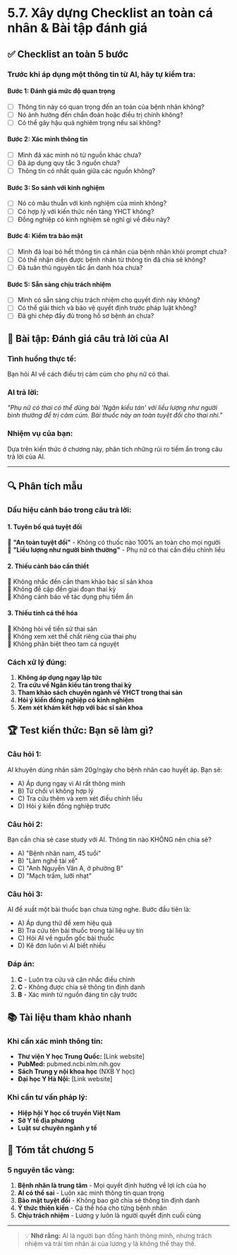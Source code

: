 # 5.7. Xây dựng Checklist an toàn cá nhân & Bài tập đánh giá

## ✅ **Checklist an toàn 5 bước**

### **Trước khi áp dụng một thông tin từ AI, hãy tự kiểm tra:**

#### **Bước 1: Đánh giá mức độ quan trọng**

- [ ] Thông tin này có quan trọng đến an toàn của bệnh nhân không?
- [ ] Nó ảnh hưởng đến chẩn đoán hoặc điều trị chính không?
- [ ] Có thể gây hậu quả nghiêm trọng nếu sai không?

#### **Bước 2: Xác minh thông tin**

- [ ] Mình đã xác minh nó từ nguồn khác chưa?
- [ ] Đã áp dụng quy tắc 3 nguồn chưa?
- [ ] Thông tin có nhất quán giữa các nguồn không?

#### **Bước 3: So sánh với kinh nghiệm**

- [ ] Nó có mâu thuẫn với kinh nghiệm của mình không?
- [ ] Có hợp lý với kiến thức nền tảng YHCT không?
- [ ] Đồng nghiệp có kinh nghiệm sẽ nghĩ gì về điều này?

#### **Bước 4: Kiểm tra bảo mật**

- [ ] Mình đã loại bỏ hết thông tin cá nhân của bệnh nhân khỏi prompt chưa?
- [ ] Có thể nhận diện được bệnh nhân từ thông tin đã chia sẻ không?
- [ ] Đã tuân thủ nguyên tắc ẩn danh hóa chưa?

#### **Bước 5: Sẵn sàng chịu trách nhiệm**

- [ ] Mình có sẵn sàng chịu trách nhiệm cho quyết định này không?
- [ ] Có thể giải thích và bảo vệ quyết định trước pháp luật không?
- [ ] Đã ghi chép đầy đủ trong hồ sơ bệnh án chưa?

## 🎯 **Bài tập: Đánh giá câu trả lời của AI**

### **Tình huống thực tế:**

Bạn hỏi AI về cách điều trị cảm cúm cho phụ nữ có thai.

### **AI trả lời:**

_"Phụ nữ có thai có thể dùng bài 'Ngân kiều tán' với liều lượng như người bình thường để trị cảm cúm. Bài thuốc này an toàn tuyệt đối cho thai nhi."_

### **Nhiệm vụ của bạn:**

Dựa trên kiến thức ở chương này, phân tích những rủi ro tiềm ẩn trong câu trả lời của AI.

---

## 🔍 **Phân tích mẫu**

### **Dấu hiệu cảnh báo trong câu trả lời:**

#### **1. Tuyên bố quá tuyệt đối**

🚩 **"An toàn tuyệt đối"** - Không có thuốc nào 100% an toàn cho mọi người  
🚩 **"Liều lượng như người bình thường"** - Phụ nữ có thai cần điều chỉnh liều

#### **2. Thiếu cảnh báo cần thiết**

🚩 Không nhắc đến cần tham khảo bác sĩ sản khoa  
🚩 Không đề cập đến giai đoạn thai kỳ  
🚩 Không cảnh báo về tác dụng phụ tiềm ẩn

#### **3. Thiếu tính cá thể hóa**

🚩 Không hỏi về tiền sử thai sản  
🚩 Không xem xét thể chất riêng của thai phụ  
🚩 Không phân biệt theo tam cá nguyệt

### **Cách xử lý đúng:**

1. **Không áp dụng ngay lập tức**
2. **Tra cứu về Ngân kiều tán trong thai kỳ**
3. **Tham khảo sách chuyên ngành về YHCT trong thai sản**
4. **Hỏi ý kiến đồng nghiệp có kinh nghiệm**
5. **Xem xét khám kết hợp với bác sĩ sản khoa**

## 🏆 **Test kiến thức: Bạn sẽ làm gì?**

### **Câu hỏi 1:**

AI khuyên dùng nhân sâm 20g/ngày cho bệnh nhân cao huyết áp. Bạn sẽ:

- A) Áp dụng ngay vì AI rất thông minh
- B) Từ chối vì không hợp lý
- C) Tra cứu thêm và xem xét điều chỉnh liều
- D) Hỏi ý kiến đồng nghiệp trước

### **Câu hỏi 2:**

Bạn cần chia sẻ case study với AI. Thông tin nào KHÔNG nên chia sẻ?

- A) "Bệnh nhân nam, 45 tuổi"
- B) "Làm nghề tài xế"
- C) "Anh Nguyễn Văn A, ở phường B"
- D) "Mạch trầm, lưỡi nhạt"

### **Câu hỏi 3:**

AI đề xuất một bài thuốc bạn chưa từng nghe. Bước đầu tiên là:

- A) Áp dụng thử để xem hiệu quả
- B) Tra cứu tên bài thuốc trong tài liệu uy tín
- C) Hỏi AI về nguồn gốc bài thuốc
- D) Kê đơn luôn vì AI biết nhiều

### **Đáp án:**

1. **C** - Luôn tra cứu và cân nhắc điều chỉnh
2. **C** - Không được chia sẻ thông tin định danh
3. **B** - Xác minh từ nguồn đáng tin cậy trước

## 📚 **Tài liệu tham khảo nhanh**

### **Khi cần xác minh thông tin:**

- **Thư viện Y học Trung Quốc:** [Link website]
- **PubMed:** pubmed.ncbi.nlm.nih.gov
- **Sách Trung y nội khoa học** (NXB Y học)
- **Đại học Y Hà Nội:** [Link website]

### **Khi cần tư vấn pháp lý:**

- **Hiệp hội Y học cổ truyền Việt Nam**
- **Sở Y tế địa phương**
- **Luật sư chuyên ngành y tế**

## 🎯 **Tóm tắt chương 5**

### **5 nguyên tắc vàng:**

1. **Bệnh nhân là trung tâm** - Mọi quyết định hướng về lợi ích của họ
2. **AI có thể sai** - Luôn xác minh thông tin quan trọng
3. **Bảo mật tuyệt đối** - Không bao giờ chia sẻ thông tin định danh
4. **Ý thức thiên kiến** - Cá thể hóa cho từng bệnh nhân
5. **Chịu trách nhiệm** - Lương y luôn là người quyết định cuối cùng

---

> 💡 **Nhớ rằng:** AI là người bạn đồng hành thông minh, nhưng trách nhiệm và trái tim nhân ái của lương y là không thể thay thế.
